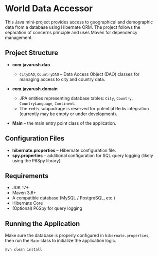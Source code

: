 # World Data Accessor

This Java mini-project provides access to geographical and demographic data from a database using Hibernate ORM. The project follows the separation of concerns principle and uses Maven for dependency management.

## Project Structure

- **com.javarush.dao**
    - `CityDAO`, `CountryDAO` – Data Access Object (DAO) classes for managing access to city and country data.

- **com.javarush.domain**
    - JPA entities representing database tables: `City`, `Country`, `CountryLanguage`, `Continent`.
    - The `redis` subpackage is reserved for potential Redis integration (currently may be empty or under development).

- **Main** – the main entry point class of the application.

## Configuration Files

- **hibernate.properties** – Hibernate configuration file.
- **spy.properties** – additional configuration for SQL query logging (likely using the P6Spy library).

## Requirements

- JDK 17+
- Maven 3.6+
- A compatible database (MySQL / PostgreSQL, etc.)
- Hibernate Core
- (Optional) P6Spy for query logging

## Running the Application

Make sure the database is properly configured in `hibernate.properties`, then run the `Main` class to initialize the application logic.

```bash
mvn clean install